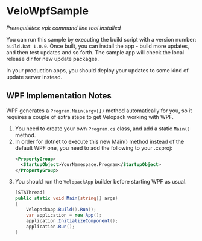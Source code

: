 # VeloWpfSample
_Prerequisites: vpk command line tool installed_

You can run this sample by executing the build script with a version number: `build.bat 1.0.0`. Once built, you can install the app - build more updates, and then test updates and so forth. The sample app will check the local release dir for new update packages. 

In your production apps, you should deploy your updates to some kind of update server instead.

## WPF Implementation Notes
WPF generates a `Program.Main(argv[])` method automatically for you, so it requires a couple of extra steps to get Velopack working with WPF. 

1. You need to create your own `Program.cs` class, and add a static `Main()` method.
2. In order for dotnet to execute this new Main() method instead of the default WPF one, you need to add the following to your .csproj:
   ```xml
   <PropertyGroup>
     <StartupObject>YourNamespace.Program</StartupObject>
   </PropertyGroup>
   ```
3. You should run the `VelopackApp` builder before starting WPF as usual.
   ```cs
   [STAThread]
   public static void Main(string[] args)
   {
       VelopackApp.Build().Run();
       var application = new App();
       application.InitializeComponent();
       application.Run();
   }
   ```